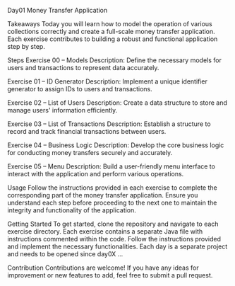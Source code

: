 Day01 Money Transfer Application


Takeaways
Today you will learn how to model the operation of various collections correctly and create a full-scale money transfer application. Each exercise contributes to building a robust and functional application step by step.


Steps
Exercise 00 – Models
Description: Define the necessary models for users and transactions to represent data accurately.

Exercise 01 – ID Generator
Description: Implement a unique identifier generator to assign IDs to users and transactions.

Exercise 02 – List of Users
Description: Create a data structure to store and manage users' information efficiently.

Exercise 03 – List of Transactions
Description: Establish a structure to record and track financial transactions between users.

Exercise 04 – Business Logic
Description: Develop the core business logic for conducting money transfers securely and accurately.

Exercise 05 – Menu
Description: Build a user-friendly menu interface to interact with the application and perform various operations.


Usage
Follow the instructions provided in each exercise to complete the corresponding part of the money transfer application. Ensure you understand each step before proceeding to the next one to maintain the integrity and functionality of the application.


Getting Started
To get started, clone the repository and navigate to each exercise directory. Each exercise contains a separate Java file with instructions commented within the code. Follow the instructions provided and implement the necessary functionalities.
Each day is a separate project and needs to be opened since day0X ...


Contribution
Contributions are welcome! If you have any ideas for improvement or new features to add, feel free to submit a pull request.